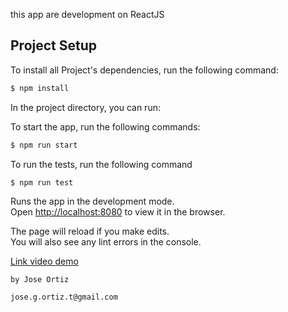 this app are development on ReactJS

## Project Setup

To install all Project's dependencies, run the following command:

```bash
$ npm install
```

In the project directory, you can run:

To start the app, run the following commands:

```bash
$ npm run start
```

To run the tests, run the following command
```bash
$ npm run test
```

Runs the app in the development mode.<br>
Open [http://localhost:8080](http://localhost:8080) to view it in the browser.

The page will reload if you make edits.<br>
You will also see any lint errors in the console.


[Link video demo](https://mega.nz/#!VNZXiQYC!tCC0mP5XU7WbMUYMqHdNAE4jAaiK0QPiGFQtxRIBecY)


```
by Jose Ortiz 
```
```
jose.g.ortiz.t@gmail.com
```
